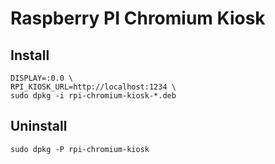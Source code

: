 # Raspberry PI Chromium Kiosk
## Install
```
DISPLAY=:0.0 \
RPI_KIOSK_URL=http://localhost:1234 \
sudo dpkg -i rpi-chromium-kiosk-*.deb
```
## Uninstall
```
sudo dpkg -P rpi-chromium-kiosk
```